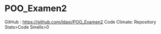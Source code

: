 # POO_Examen2
GitHub : https://github.com/Idaxi/POO_Examen2
Code Climate: Repository Stats>Code Smells>0
